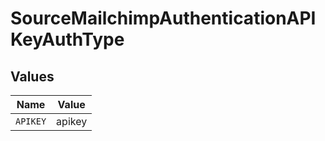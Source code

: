 # SourceMailchimpAuthenticationAPIKeyAuthType


## Values

| Name     | Value    |
| -------- | -------- |
| `APIKEY` | apikey   |